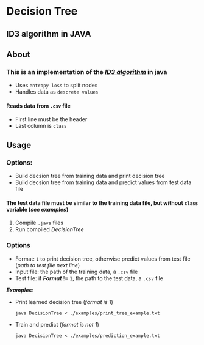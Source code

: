 # Decision Tree
## ID3 algorithm in JAVA

## About
### This is an implementation of the [_ID3 algorithm_](https://en.wikipedia.org/wiki/ID3_algorithm) in java
* Uses `entropy loss` to split nodes
* Handles data as `descrete values`

#### Reads data from `.csv` file
* First line must be the header
* Last column is `class`

## Usage
### Options:
* Build decsion tree from training data and print decision tree
* Build decsion tree from training data and predict values from test data file

#### The test data file must be similar to the training data file, but without `class` variable (_see examples_)
1. Compile `.java` files
2. Run compiled _DecisionTree_ 

### Options
* Format: `1` to print decision tree, otherwise predict values from test file (_path to test file next line_)
* Input file: the path of the training data, a `.csv` file
* Test file: if **_Format_** != `1`, the path to the test data, a `.csv` file

**_Examples_**:
* Print learned decision tree (_format is 1_)
    ```
    java DecisionTree < ./examples/print_tree_example.txt
    ```
* Train and predict (_format is not 1_)
    ```
    java DecisionTree < ./examples/prediction_example.txt
    ```
